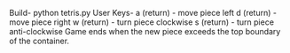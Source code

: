 Build-
    python tetris.py
User Keys-
    a (return) - move piece left
    d (return) - move piece right
    w (return) - turn piece clockwise
    s (return) - turn piece anti-clockwise
Game ends when the new piece exceeds the top boundary of the container.
